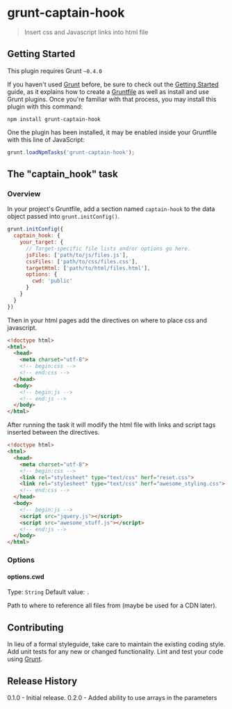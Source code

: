 # grunt-captain-hook

> Insert css and Javascript links into html file

## Getting Started
This plugin requires Grunt `~0.4.0`

If you haven't used [Grunt](http://gruntjs.com/) before, be sure to check out the [Getting Started](http://gruntjs.com/getting-started) guide, as it explains how to create a [Gruntfile](http://gruntjs.com/sample-gruntfile) as well as install and use Grunt plugins. Once you're familiar with that process, you may install this plugin with this command:

```shell
npm install grunt-captain-hook
```

One the plugin has been installed, it may be enabled inside your Gruntfile with this line of JavaScript:

```js
grunt.loadNpmTasks('grunt-captain-hook');
```

## The "captain_hook" task

### Overview
In your project's Gruntfile, add a section named `captain-hook` to the data object passed into `grunt.initConfig()`.

```js
grunt.initConfig({
  captain_hook: {
    your_target: {
      // Target-specific file lists and/or options go here.
      jsFiles: ['path/to/js/files.js'],
      cssFiles: ['path/to/css/files.css'],
      targetHtml: ['path/to/html/files.html'],
      options: {
        cwd: 'public'
      }
    }
  }
})
```

Then in your html pages add the directives on where to place css and javascript.

```html
<!doctype html>
<html>
  <head>
    <meta charset="utf-8">
    <!-- begin:css -->
    <!-- end:css -->
  </head>
  <body>
    <!-- begin:js -->
    <!-- end:js -->
  </body>
</html>
```

After running the task it will modify the html file with links and script tags inserted between the directives.


```html
<!doctype html>
<html>
  <head>
    <meta charset="utf-8">
    <!-- begin:css -->
    <link rel="stylesheet" type="text/css" herf="reset.css">
    <link rel="stylesheet" type="text/css" herf="awesome_styling.css">
    <!-- end:css -->
  </head>
  <body>
    <!-- begin:js -->
    <script src="jquery.js"></script>
    <script src="awesome_stuff.js"></script>
    <!-- end:js -->
  </body>
</html>
```

### Options

#### options.cwd
Type: `String`
Default value: `.`

Path to where to reference all files from (maybe be used for a CDN later).

## Contributing
In lieu of a formal styleguide, take care to maintain the existing coding style. Add unit tests for any new or changed functionality. Lint and test your code using [Grunt](http://gruntjs.com/).

## Release History
0.1.0 - Initial release.
0.2.0 - Added ability to use arrays in the parameters
